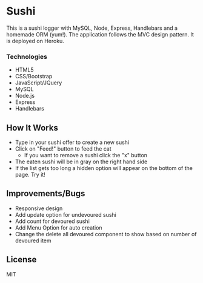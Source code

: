 # Sushi
This is a sushi logger with MySQL, Node, Express, Handlebars and a homemade ORM (yum!). The application follows the MVC design pattern. It is deployed on Heroku.

### Technologies
* HTML5
* CSS/Bootstrap
* JavaScript/JQuery
* MySQL
* Node.js
* Express
* Handlebars

## How It Works
 * Type in your sushi offer to create a new sushi
 * Click on "Feed!" button to feed the cat
     * If you want to remove a sushi click the "x" button
 * The eaten sushi will be in gray on the right hand side
 * If the list gets too long a hidden option will appear on the bottom of the page. Try it!

## Improvements/Bugs
 * Responsive design
 * Add update option for undevoured sushi
 * Add count for devoured sushi
 * Add Menu Option for auto creation
 * Change the delete all devoured component to show based on number of devoured item

 ## License
 MIT